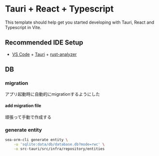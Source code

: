 # Tauri + React + Typescript

This template should help get you started developing with Tauri, React and Typescript in Vite.

## Recommended IDE Setup

- [VS Code](https://code.visualstudio.com/) + [Tauri](https://marketplace.visualstudio.com/items?itemName=tauri-apps.tauri-vscode) + [rust-analyzer](https://marketplace.visualstudio.com/items?itemName=rust-lang.rust-analyzer)

## DB

###  migration

アプリ起動時に自動的にmigrationするようにした

#### add migration file

頑張って手動で作成する

### generate entity

```bash
sea-orm-cli generate entity \
    -u 'sqlite:data/db/database.db?mode=rwc' \
    -o src-tauri/src/infra/repository/entities
```

